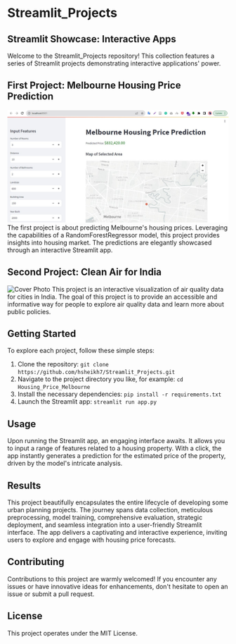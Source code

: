 # Streamlit_Projects
## Streamlit Showcase: Interactive Apps

Welcome to the Streamlit_Projects repository! This collection features a series of Streamlit projects demonstrating interactive applications' power.

## First Project: Melbourne Housing Price Prediction
![Cover Photo](https://github.com/hsheikh7/Streamlit_Projects/blob/main/Housing_Price_Melbourne/image/Cover.jpg)
The first project is about predicting Melbourne's housing prices. Leveraging the capabilities of a RandomForestRegressor model, this project provides insights into housing market. The predictions are elegantly showcased through an interactive Streamlit app.

## Second Project: Clean Air for India 
![Cover Photo](https://github.com/hsheikh7/Streamlit_Projects/tree/main/India_Air_Quality/images/Cover_Air_Quality.png)
This project is an interactive visualization of air quality data for cities in India. The goal of this project is to provide an accessible and informative way for people to explore air quality data and learn more about public policies.

## Getting Started

To explore each project, follow these simple steps:

1. Clone the repository: `git clone https://github.com/hsheikh7/Streamlit_Projects.git`
2. Navigate to the project directory you like, for example: `cd Housing_Price_Melbourne`
3. Install the necessary dependencies: `pip install -r requirements.txt`
4. Launch the Streamlit app: `streamlit run app.py`

## Usage

Upon running the Streamlit app, an engaging interface awaits. It allows you to input a range of features related to a housing property. With a click, the app instantly generates a prediction for the estimated price of the property, driven by the model's intricate analysis.

## Results

This project beautifully encapsulates the entire lifecycle of developing some urban planning projects. The journey spans data collection, meticulous preprocessing, model training, comprehensive evaluation, strategic deployment, and seamless integration into a user-friendly Streamlit interface. The app delivers a captivating and interactive experience, inviting users to explore and engage with housing price forecasts.

## Contributing
Contributions to this project are warmly welcomed! If you encounter any issues or have innovative ideas for enhancements, don't hesitate to open an issue or submit a pull request.

## License
This project operates under the MIT License. 

